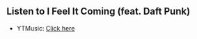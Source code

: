 ## Listen to I Feel It Coming (feat. Daft Punk)
- YTMusic: [Click here](https://music.youtube.com/watch?v=qPRNIHxLhmc)
